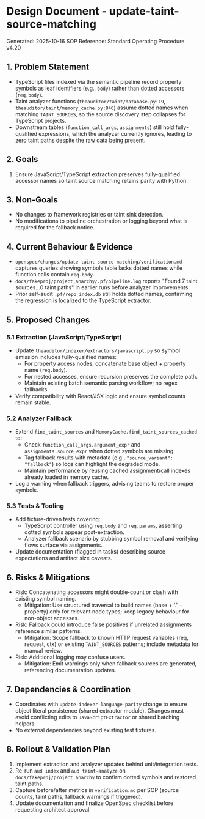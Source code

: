 # Design Document - update-taint-source-matching
Generated: 2025-10-16
SOP Reference: Standard Operating Procedure v4.20

## 1. Problem Statement
- TypeScript files indexed via the semantic pipeline record property symbols as leaf identifiers (e.g., `body`) rather than dotted accessors (`req.body`).
- Taint analyzer functions (`theauditor/taint/database.py:19`, `theauditor/taint/memory_cache.py:846`) assume dotted names when matching `TAINT_SOURCES`, so the source discovery step collapses for TypeScript projects.
- Downstream tables (`function_call_args`, `assignments`) still hold fully-qualified expressions, which the analyzer currently ignores, leading to zero taint paths despite the raw data being present.

## 2. Goals
1. Ensure JavaScript/TypeScript extraction preserves fully-qualified accessor names so taint source matching retains parity with Python.

## 3. Non-Goals
- No changes to framework registries or taint sink detection.
- No modifications to pipeline orchestration or logging beyond what is required for the fallback notice.

## 4. Current Behaviour & Evidence
- `openspec/changes/update-taint-source-matching/verification.md` captures queries showing symbols table lacks dotted names while function calls contain `req.body`.
- `docs/fakeproj/project_anarchy/.pf/pipeline.log` reports "Found 7 taint sources...0 taint paths" in earlier runs before analyzer improvements.
- Prior self-audit `.pf/repo_index.db` still holds dotted names, confirming the regression is localized to the TypeScript extractor.

## 5. Proposed Changes
### 5.1 Extraction (JavaScript/TypeScript)
- Update `theauditor/indexer/extractors/javascript.py` so symbol emission includes fully-qualified names:
  - For property access nodes, concatenate base object + property name (`req.body`).
  - For nested accesses, ensure recursion preserves the complete path.
  - Maintain existing batch semantic parsing workflow; no regex fallbacks.
- Verify compatibility with React/JSX logic and ensure symbol counts remain stable.

### 5.2 Analyzer Fallback
- Extend `find_taint_sources` and `MemoryCache.find_taint_sources_cached` to:
  - Check `function_call_args.argument_expr` and `assignments.source_expr` when dotted symbols are missing.
  - Tag fallback results with metadata (e.g., `"source_variant": "fallback"`) so logs can highlight the degraded mode.
  - Maintain performance by reusing cached assignment/call indexes already loaded in memory cache.
- Log a warning when fallback triggers, advising teams to restore proper symbols.

### 5.3 Tests & Tooling
- Add fixture-driven tests covering:
  - TypeScript controller using `req.body` and `req.params`, asserting dotted symbols appear post-extraction.
  - Analyzer fallback scenario by stubbing symbol removal and verifying flows surface via assignments.
- Update documentation (flagged in tasks) describing source expectations and artifact size caveats.

## 6. Risks & Mitigations
- Risk: Concatenating accessors might double-count or clash with existing symbol naming.
  - Mitigation: Use structured traversal to build names (base + '.' + property) only for relevant node types; keep legacy behaviour for non-object accesses.
- Risk: Fallback could introduce false positives if unrelated assignments reference similar patterns.
  - Mitigation: Scope fallback to known HTTP request variables (req, request, ctx) or existing `TAINT_SOURCES` patterns; include metadata for manual review.
- Risk: Additional logging may confuse users.
  - Mitigation: Emit warnings only when fallback sources are generated, referencing documentation updates.

## 7. Dependencies & Coordination
- Coordinates with `update-indexer-language-parity` change to ensure object literal persistence (shared extractor module). Changes must avoid conflicting edits to `JavaScriptExtractor` or shared batching helpers.
- No external dependencies beyond existing test fixtures.

## 8. Rollout & Validation Plan
1. Implement extraction and analyzer updates behind unit/integration tests.
2. Re-run `aud index` and `aud taint-analyze` on `docs/fakeproj/project_anarchy` to confirm dotted symbols and restored taint paths.
3. Capture before/after metrics in `verification.md` per SOP (source counts, taint paths, fallback warnings if triggered).
4. Update documentation and finalize OpenSpec checklist before requesting architect approval.
